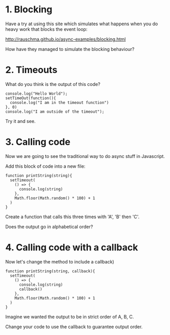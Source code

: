 # 1. Blocking

Have a try at using this site which simulates what happens when you do heavy work that blocks the event loop:

http://rauschma.github.io/async-examples/blocking.html

How have they managed to simulate the blocking behaviour?

# 2. Timeouts

What do you think is the output of this code?

```
console.log("Hello World");
setTimeOut(function(){
  console.log("I am in the timeout function")
}, 0)
console.log("I am outside of the timeout");
```

Try it and see.

# 3. Calling code

Now we are going to see the traditional way to do async stuff in Javascript.

Add this block of code into a new file:

```
function printString(string){
  setTimeout(
    () => {
      console.log(string)
    },
    Math.floor(Math.random() * 100) + 1
  )
}
```

Create a function that calls this three times with 'A', 'B' then 'C'.

Does the output go in alphabetical order?

# 4. Calling code with a callback

Now let's change the method to include a callback)

```
function printString(string, callback){
  setTimeout(
    () => {
      console.log(string)
      callback()
    },
    Math.floor(Math.random() * 100) + 1
  )
}
```

Imagine we wanted the output to be in strict order of A, B, C.

Change your code to use the callback to guarantee output order.

